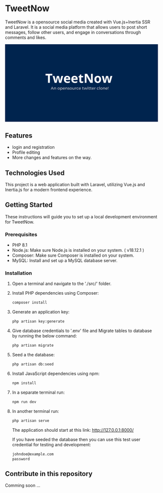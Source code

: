 # TweetNow

TweetNow is a opensource social media created with Vue.js+Inertia SSR and Laravel. It is a social media platform that allows users to post short messages, follow other users, and engage in conversations through comments and likes.

<img src="TweetNow.png" />

## Features

- login and registration
- Profile editing
- More changes and features on the way.

## Technologies Used
This project is a web application built with Laravel, utilizing Vue.js and Inertia.js for a modern frontend experience.

## Getting Started

These instructions will guide you to set up a local development environment for TweetNow.

### Prerequisites
- PHP 8.1
- Node.js: Make sure Node.js is installed on your system. ( v18.12.1 )
- Composer: Make sure Composer is installed on your system.
- MySQL: Install and set up a MySQL database server.


### Installation

1. Open a terminal and navigate to the './src/' folder.

2. Install PHP dependencies using Composer:

   ```bash
   composer install
   ```
3. Generate an application key:

    ```bash
    php artisan key:generate
    ```
3. Give database credentials to '.env' file and Migrate tables to database by running the below command:

   ```bash
   php artisan migrate
   ```
3. Seed a the database:

   ```bash
   php artisan db:seed
   ```

4. Install JavaScript dependencies using npm:

   ```bash
   npm install
   ```

5. In a separate terminal run:

   ```bash
   npm run dev
   ```

6. In another terminal run:

   ```bash
   php artisan serve
   ```

   The application should start at this link: http://127.0.0.1:8000/

   If you have seeded the database then you can use this test user credential for testing and development:
   ```
   johndoe@example.com
   password
   ```

## Contribute in this repository
Comming soon ...
